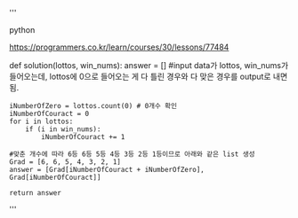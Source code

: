 '''

python

https://programmers.co.kr/learn/courses/30/lessons/77484

def solution(lottos, win_nums):
    answer = []
    #input data가 lottos, win_nums가 들어오는데, lottos에 0으로 들어오는 게 다 틀린 경우와 다 맞은 경우를 output로 내면 됨.
    
    iNumberOfZero = lottos.count(0) # 0개수 확인
    iNumberOfCouract = 0
    for i in lottos:
        if (i in win_nums):
            iNumberOfCouract += 1
            
    #맞춘 개수에 따라 6등 6등 5등 4등 3등 2등 1등이므로 아래와 같은 list 생성
    Grad = [6, 6, 5, 4, 3, 2, 1]
    answer = [Grad[iNumberOfCouract + iNumberOfZero], Grad[iNumberOfCouract]]
    
    return answer

'''
